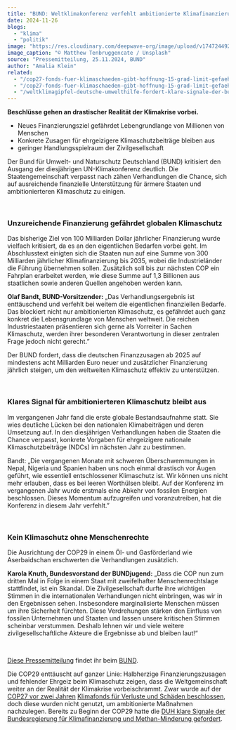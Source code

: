 ```yaml
---
title: "BUND: Weltklimakonferenz verfehlt ambitionierte Klimafinanzierung"
date: 2024-11-26
blogs: 
  - "klima"
  - "politik"
image: "https://res.cloudinary.com/deepwave-org/image/upload/v1747244922/deepwave.org/matthew-tenbruggencate-unsplash_COP_COP29_UN_Klimakonferenz-scaled.jpg"
image_caption: "© Matthew Tenbruggencate / Unsplash"
source: "Pressemitteilung, 25.11.2024, BUND"
author: "Amalia Klein"
related: 
  - "/cop27-fonds-fuer-klimaschaeden-gibt-hoffnung-15-grad-limit-gefaehrdet/"
  - "/cop27-fonds-fuer-klimaschaeden-gibt-hoffnung-15-grad-limit-gefaehrdet/"
  - "/weltklimagipfel-deutsche-umwelthilfe-fordert-klare-signale-der-bundesregierung-fuer-klimafinanzierung-und-methan-minderung/"
---
```


**Beschlüsse gehen an drastischer Realität der Klimakrise vorbei.**

- Neues Finanzierungsziel gefährdet Lebengrundlange von Millionen von Menschen
- Konkrete Zusagen für ehrgeizigere Klimaschutzbeiträge bleiben aus
- geringer Handlungsspielraum der Zivilgesellschaft

Der Bund für Umwelt- und Naturschutz Deutschland (BUND) kritisiert den Ausgang der diesjährigen UN-Klimakonferenz deutlich. Die Staatengemeinschaft verpasst nach zähen Verhandlungen die Chance, sich auf ausreichende finanzielle Unterstützung für ärmere Staaten und ambitionierteren Klimaschutz zu einigen.

 

### Unzureichende Finanzierung gefährdet globalen Klimaschutz

Das bisherige Ziel von 100 Milliarden Dollar jährlicher Finanzierung wurde vielfach kritisiert, da es an den eigentlichen Bedarfen vorbei geht. Im Abschlusstext einigten sich die Staaten nun auf eine Summe von 300 Milliarden jährlicher Klimafinanzierung bis 2035, wobei die Industrieländer die Führung übernehmen sollen. Zusätzlich soll bis zur nächsten COP ein Fahrplan erarbeitet werden, wie diese Summe auf 1,3 Billionen aus staatlichen sowie anderen Quellen angehoben werden kann.

**Olaf Bandt, BUND-Vorsitzender:** „Das Verhandlungsergebnis ist enttäuschend und verfehlt bei weitem die eigentlichen finanziellen Bedarfe. Das blockiert nicht nur ambitionierten Klimaschutz, es gefährdet auch ganz konkret die Lebensgrundlage von Menschen weltweit. Die reichen Industriestaaten präsentieren sich gerne als Vorreiter in Sachen Klimaschutz, werden ihrer besonderen Verantwortung in dieser zentralen Frage jedoch nicht gerecht.”

Der BUND fordert, dass die deutschen Finanzzusagen ab 2025 auf mindestens acht Milliarden Euro neuer und zusätzlicher Finanzierung jährlich steigen, um den weltweiten Klimaschutz effektiv zu unterstützen.

 

### Klares Signal für ambitionierteren Klimaschutz bleibt aus

Im vergangenen Jahr fand die erste globale Bestandsaufnahme statt. Sie wies deutliche Lücken bei den nationalen Klimabeiträgen und deren Umsetzung auf. In den diesjährigen Verhandlungen haben die Staaten die Chance verpasst, konkrete Vorgaben für ehrgeizigere nationale Klimaschutzbeiträge (NDCs) im nächsten Jahr zu bestimmen.

Bandt: „Die vergangenen Monate mit schweren Überschwemmungen in Nepal, Nigeria und Spanien haben uns noch einmal drastisch vor Augen geführt, wie essentiell entschlossener Klimaschutz ist. Wir können uns nicht mehr erlauben, dass es bei leeren Worthülsen bleibt. Auf der Konferenz im vergangenen Jahr wurde erstmals eine Abkehr von fossilen Energien beschlossen. Dieses Momentum aufzugreifen und voranzutreiben, hat die Konferenz in diesem Jahr verfehlt.”

 

### Kein Klimaschutz ohne Menschenrechte

Die Ausrichtung der COP29 in einem Öl- und Gasförderland wie Aserbaidschan erschwerten die Verhandlungen zusätzlich.

**Karola Knuth, Bundesvorstand der BUNDjugend:** „Dass die COP nun zum dritten Mal in Folge in einem Staat mit zweifelhafter Menschenrechtslage stattfindet, ist ein Skandal. Die Zivilgesellschaft durfte ihre wichtigen Stimmen in die internationalen Verhandlungen nicht einbringen, was wir in den Ergebnissen sehen. Insbesondere marginalisierte Menschen müssen um ihre Sicherheit fürchten. Diese Verdrehungen stärken den Einfluss von fossilen Unternehmen und Staaten und lassen unsere kritischen Stimmen scheinbar verstummen. Deshalb lehnen wir und viele weitere zivilgesellschaftliche Akteure die Ergebnisse ab und bleiben laut!“

 

[Diese Pressemitteilung](https://www.bund.net/service/presse/pressemitteilungen/detail/news/bund-weltklimakonferenz-verfehlt-ambitionierte-klimafinanzierung/) findet ihr beim [BUND](https://www.bund.net/).

Die COP29 enttäuscht auf ganzer Linie: Halbherzige Finanzierungszusagen und fehlender Ehrgeiz beim Klimaschutz zeigen, dass die Weltgemeinschaft weiter an der Realität der Klimakrise vorbeischrammt. Zwar wurde auf der [COP27 vor zwei Jahren](https://www.deepwave.org/cop27-fonds-fuer-klimaschaeden-gibt-hoffnung-15-grad-limit-gefaehrdet/) [Klimafonds für Verluste und Schäden beschlossen](https://www.deepwave.org/cop27-fonds-fuer-klimaschaeden-gibt-hoffnung-15-grad-limit-gefaehrdet/), doch diese wurden nicht genutzt, um ambitionierte Maßnahmen nachzulegen. Bereits zu Beginn der COP29 hatte die [DUH klare Signale der Bundesregierung für Klimafinanzierung und Methan-Minderung gefordert](https://www.deepwave.org/weltklimagipfel-deutsche-umwelthilfe-fordert-klare-signale-der-bundesregierung-fuer-klimafinanzierung-und-methan-minderung/).
